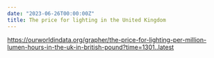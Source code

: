 ```yaml
---
date: "2023-06-26T00:00:00Z"
title: The price for lighting in the United Kingdom
---
```

https://ourworldindata.org/grapher/the-price-for-lighting-per-million-lumen-hours-in-the-uk-in-british-pound?time=1301..latest